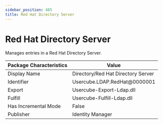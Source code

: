 ```yaml
---
sidebar_position: 485
title: Red Hat Directory Server
---
```


# Red Hat Directory Server

Manages entries in a Red Hat Directory Server.

| Package Characteristics | Value |
| --- | --- |
| Display Name | Directory/Red Hat Directory Server |
| Identifier | Usercube.LDAP.RedHat@0000001 |
| Export | Usercube-Export-Ldap.dll |
| Fulfill | Usercube-Fulfill-Ldap.dll |
| Has Incremental Mode | False |
| Publisher | Identity Manager |